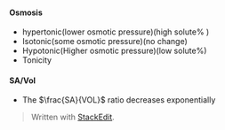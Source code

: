 #### Osmosis
 - hypertonic(lower osmotic pressure)(high solute% )
 - Isotonic(some osmotic pressure)(no change)
 - Hypotonic(Higher osmotic pressure)(low solute%)
 - Tonicity
#### SA/Vol
 - The $\frac{SA}{VOL}$ ratio decreases exponentially




> Written with [StackEdit](https://stackedit.io/).
<!--stackedit_data:
eyJoaXN0b3J5IjpbMjA1MjQwMDAzMSw2OTUwODU3NjQsMzYzMz
c0NDk3XX0=
-->